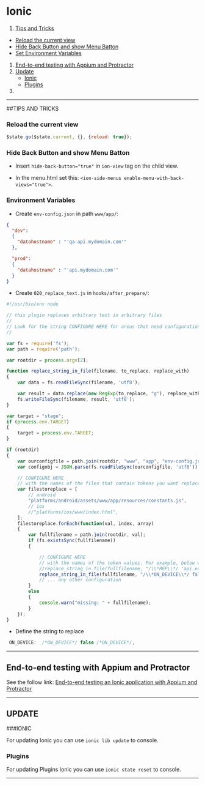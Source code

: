 # Ionic
1. [Tips and Tricks](#tips-and-tricks)
  * [Reload the current view](#reload-the-current-view)
  * [Hide Back Button and show Menu Batton](#hide-back-button-and-show-menu-batton)
  * [Set Environment Variables]()
1. [End-to-end testing with Appium and Protractor](#end-to-end-testing-with-appium-and-protractor)
2. [Update](#update)
    * [Ionic](#ionic-1)
    * [Plugins](#plugins)
3. 

---
##TIPS AND TRICKS
### Reload the current view
``` javascript
$state.go($state.current, {}, {reload: true});
```

### Hide Back Button and show Menu Batton 
* Insert `hide-back-button="true"` in `ion-view` tag on the child view.

* In the menu.html set this: `<ion-side-menus enable-menu-with-back-views="true">`.


### Environment Variables
* Create `env-config.json` in path `www/app/`:
``` json
{
  "dev":
  {
    "datahostname" : "'qa-api.mydomain.com'"
  },

  "prod":
  {
    "datahostname" : "'api.mydomain.com'"
  }
}
```
* Create `020_replace_text.js` in `hooks/after_prepare/`:
``` javascript
#!/usr/bin/env node

// this plugin replaces arbitrary text in arbitrary files
//
// Look for the string CONFIGURE HERE for areas that need configuration
//

var fs = require('fs');
var path = require('path');

var rootdir = process.argv[2];

function replace_string_in_file(filename, to_replace, replace_with)
{
    var data = fs.readFileSync(filename, 'utf8');

    var result = data.replace(new RegExp(to_replace, "g"), replace_with);
    fs.writeFileSync(filename, result, 'utf8');
}

var target = "stage";
if (process.env.TARGET)
{
    target = process.env.TARGET;
}

if (rootdir)
{
    var ourconfigfile = path.join(rootdir, "www", "app", "env-config.json");
    var configobj = JSON.parse(fs.readFileSync(ourconfigfile, 'utf8'));

    // CONFIGURE HERE
    // with the names of the files that contain tokens you want replaced.  Replace files that have been copied via the prepare step.
    var filestoreplace = [
        // android
        "platforms/android/assets/www/app/resources/constants.js",
        // ios
        //"platforms/ios/www/index.html",
    ];
    filestoreplace.forEach(function(val, index, array)
    {
        var fullfilename = path.join(rootdir, val);
        if (fs.existsSync(fullfilename))
        {

            // CONFIGURE HERE
            // with the names of the token values. For example, below we are looking for the token /*REP*/ 'api.example.com' /*REP*/ and will replace that token
            //replace_string_in_file(fullfilename, "/\\*REP\\*/ 'api.example.com' /\\*REP\\*/", configobj[target].datahostname);
            replace_string_in_file(fullfilename, "/\\*ON_DEVICE\\*/ false /\\*ON_DEVICE\\*/", 'true');
            // ... any other configuration
        }
        else
        {
            console.warn("missing: " + fullfilename);
        }
    });
}
```

* Define the string to replace
``` javascript
 ON_DEVICE:  /*ON_DEVICE*/ false /*ON_DEVICE*/,
```


---
## End-to-end testing with Appium and Protractor
See the follow link: [End-to-end testing an Ionic application with Appium and Protractor](http://tombuyse.com/end-to-end-testing-an-ionic-application-with-appium-and-protractor/)

---

## UPDATE

###IONIC

For updating Ionic you can use `ionic lib update` to console.


### Plugins

For updating Plugins Ionic you can use `ionic state reset` to console.

---

